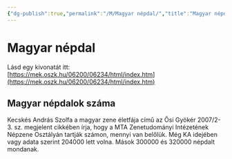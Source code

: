 ```yaml
---
{"dg-publish":true,"permalink":"/M/Magyar népdal/","title":"Magyar népdal","created":"2023-11-22T11:35","updated":"2024-10-25T22:40"}
---
```



# Magyar népdal

Lásd egy kivonatát itt:  
[https://mek.oszk.hu/06200/06234/html/index.htm](https://mek.oszk.hu/06200/06234/html/index.htm)

## Magyar népdalok száma

Kecskés András Szolfa a magyar zene életfája című az Ősi Gyökér 2007/2-3. sz. megjelent cikkében írja, hogy a MTA Zenetudományi Intézetének Népzene Osztályán tartják számon, mennyi van belőlük. Még KA idejében vagy adata szerint 204000 lett volna. Mások 300000 és 320000 népdalt mondanak.  